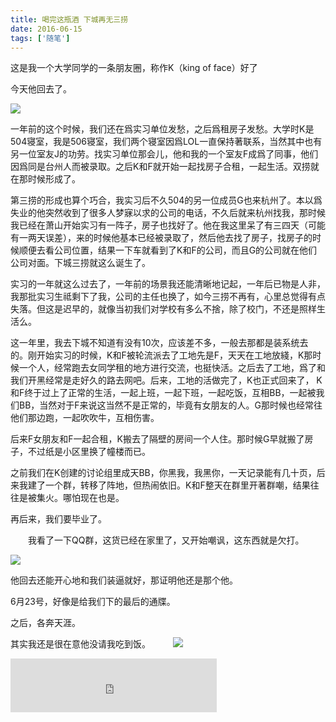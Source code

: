 ```yaml
---
title: 喝完这瓶酒 下城再无三捞
date: 2016-06-15
tags: ['随笔']
---
```

这是我一个大学同学的一条朋友圈，称作K（king of face）好了

今天他回去了。

![](https://personal-1251959693.cos.ap-chengdu.myqcloud.com/2018-05-10-b13ef5d4-3348-11e6-8642-542f148d26d6.jpg)

一年前的这个时候，我们还在爲实习单位发愁，之后爲租房子发愁。大学时K是504寝室，我是506寝室，我们两个寝室因爲LOL一直保持著联系，当然其中也有另一位室友J的功劳。找实习单位那会儿，他和我的一个室友F成爲了同事，他们因爲同是台州人而被录取。之后K和F就开始一起找房子合租，一起生活。双捞就在那时候形成了。
<!--more-->
第三捞的形成也算个巧合，我实习后不久504的另一位成员G也来杭州了。本以爲失业的他突然收到了很多人梦寐以求的公司的电话，不久后就来杭州找我，那时候我已经在萧山开始实习有一阵子，房子也找好了。他在我这里呆了有三四天（可能有一两天误差），来的时候他基本已经被录取了，然后他去找了房子，找房子的时候顺便去看公司位置，结果一下车就看到了K和F的公司，而且G的公司就在他们公司对面。下城三捞就这么诞生了。

实习的一年就这么过去了，一年前的场景我还能清晰地记起，一年后已物是人非，我那批实习生祗剩下了我，公司的主任也换了，如今三捞不再有，心里总觉得有点失落。但这是迟早的，就像当初我们对学校有多么不捨，除了校门，不还是照样生活么。

这一年里，我去下城不知道有没有10次，应该差不多，一般去那都是装系统去的。刚开始实习的时候，K和F被轮流派去了工地先是F，天天在工地放綫，K那时候一个人，经常跑去女同学租的地方进行交流，也挺快活。之后去了工地，爲了和我们开黑经常是走好久的路去网吧。后来，工地的活做完了，K也正式回来了，
K和F终于过上了正常的生活，一起上班，一起下班，一起吃饭，互相BB，一起被我们BB，当然对于F来说这当然不是正常的，毕竟有女朋友的人。G那时候也经常往他们那边跑，一起吹吹牛，互相伤害。

后来F女朋友和F一起合租，K搬去了隔壁的房间一个人住。那时候G早就搬了房子，不过纸是小区里换了幢楼而已。

之前我们在K创建的讨论组里成天BB，你黑我，我黑你，一天记录能有几十页，后来我建了一个群，转移了阵地，但热闹依旧。K和F整天在群里开著群嘲，结果往往是被集火。哪怕现在也是。

再后来，我们要毕业了。

　　我看了一下QQ群，这货已经在家里了，又开始嘲讽，这东西就是欠打。

![](https://personal-1251959693.cos.ap-chengdu.myqcloud.com/2018-05-10-6af3357e-3346-11e6-865a-e8d6ba353ced.jpg)

他回去还能开心地和我们装逼就好，那证明他还是那个他。

6月23号，好像是给我们下的最后的通牒。

之后，各奔天涯。

其实我还是很在意他没请我吃到饭。
　　
![](https://personal-1251959693.cos.ap-chengdu.myqcloud.com/2018-05-10-7b734404-3349-11e6-9df3-f172bbd7f1aa.jpg)

<iframe frameborder="no" border="0" marginwidth="0" marginheight="0" width=330 height=86 src="http://music.163.com/outchain/player?type=2&id=5330992&auto=1&height=66"></iframe>
